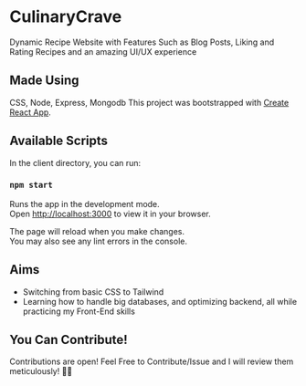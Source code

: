 # CulinaryCrave

Dynamic Recipe Website with Features Such as Blog Posts, Liking and Rating Recipes and an amazing UI/UX experience

## Made Using 

CSS, Node, Express, Mongodb 
This project was bootstrapped with [Create React App](https://github.com/facebook/create-react-app).

## Available Scripts

In the client directory, you can run:

### `npm start`

Runs the app in the development mode.\
Open [http://localhost:3000](http://localhost:3000) to view it in your browser.

The page will reload when you make changes.\
You may also see any lint errors in the console.

## Aims

- Switching from basic CSS to Tailwind
- Learning how to handle big databases, and optimizing backend, all while practicing my Front-End skills

## You Can Contribute!

Contributions are open! Feel Free to Contribute/Issue and I will review them meticulously! 🙇‍♂️